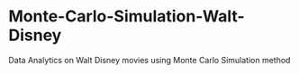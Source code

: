 # Monte-Carlo-Simulation-Walt-Disney
Data Analytics on Walt Disney movies using Monte Carlo Simulation method
